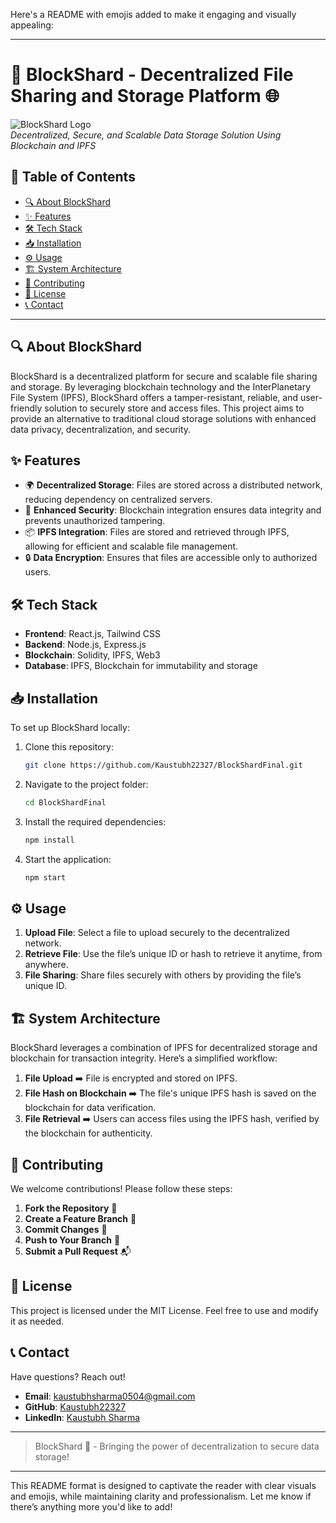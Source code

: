 Here's a README with emojis added to make it engaging and visually appealing:

---

# 🚀 BlockShard - Decentralized File Sharing and Storage Platform 🌐

![BlockShard Logo](https://via.placeholder.com/150)  
*Decentralized, Secure, and Scalable Data Storage Solution Using Blockchain and IPFS*

## 📜 Table of Contents
- [🔍 About BlockShard](#about-blockshard)
- [✨ Features](#features)
- [🛠 Tech Stack](#tech-stack)
- [📥 Installation](#installation)
- [⚙️ Usage](#usage)
- [🏗 System Architecture](#system-architecture)
- [🤝 Contributing](#contributing)
- [📜 License](#license)
- [📞 Contact](#contact)

---

## 🔍 About BlockShard

BlockShard is a decentralized platform for secure and scalable file sharing and storage. By leveraging blockchain technology and the InterPlanetary File System (IPFS), BlockShard offers a tamper-resistant, reliable, and user-friendly solution to securely store and access files. This project aims to provide an alternative to traditional cloud storage solutions with enhanced data privacy, decentralization, and security.

## ✨ Features

- 🌍 **Decentralized Storage**: Files are stored across a distributed network, reducing dependency on centralized servers.
- 🔐 **Enhanced Security**: Blockchain integration ensures data integrity and prevents unauthorized tampering.
- 📦 **IPFS Integration**: Files are stored and retrieved through IPFS, allowing for efficient and scalable file management.
- 🔒 **Data Encryption**: Ensures that files are accessible only to authorized users.

## 🛠 Tech Stack

- **Frontend**: React.js, Tailwind CSS
- **Backend**: Node.js, Express.js
- **Blockchain**: Solidity, IPFS, Web3
- **Database**: IPFS, Blockchain for immutability and storage

## 📥 Installation

To set up BlockShard locally:

1. Clone this repository:
    ```bash
    git clone https://github.com/Kaustubh22327/BlockShardFinal.git
    ```
2. Navigate to the project folder:
    ```bash
    cd BlockShardFinal
    ```
3. Install the required dependencies:
    ```bash
    npm install
    ```
4. Start the application:
    ```bash
    npm start
    ```

## ⚙️ Usage

1. **Upload File**: Select a file to upload securely to the decentralized network.
2. **Retrieve File**: Use the file’s unique ID or hash to retrieve it anytime, from anywhere. 
3. **File Sharing**: Share files securely with others by providing the file’s unique ID.

## 🏗 System Architecture

BlockShard leverages a combination of IPFS for decentralized storage and blockchain for transaction integrity. Here’s a simplified workflow:
1. **File Upload** ➡️ File is encrypted and stored on IPFS.
2. **File Hash on Blockchain** ➡️ The file's unique IPFS hash is saved on the blockchain for data verification.
3. **File Retrieval** ➡️ Users can access files using the IPFS hash, verified by the blockchain for authenticity.

## 🤝 Contributing

We welcome contributions! Please follow these steps:

1. **Fork the Repository** 📌
2. **Create a Feature Branch** 🌱
3. **Commit Changes** 💾
4. **Push to Your Branch** 🚀
5. **Submit a Pull Request** 📬

## 📜 License

This project is licensed under the MIT License. Feel free to use and modify it as needed.

## 📞 Contact

Have questions? Reach out!

- **Email**: kaustubhsharma0504@gmail.com
- **GitHub**: [Kaustubh22327](https://github.com/Kaustubh22327)
- **LinkedIn**: [Kaustubh Sharma](https://linkedin.com/in/kaustubh-sharma)

--- 

> BlockShard 🌌 - Bringing the power of decentralization to secure data storage! 

--- 

This README format is designed to captivate the reader with clear visuals and emojis, while maintaining clarity and professionalism. Let me know if there’s anything more you'd like to add!
